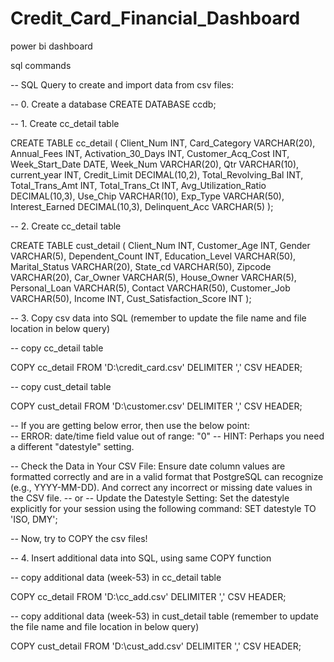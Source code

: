 # Credit_Card_Financial_Dashboard
power bi dashboard

sql commands

-- SQL Query to create and import data from csv files:

-- 0. Create a database 
CREATE DATABASE ccdb;

-- 1. Create cc_detail table

CREATE TABLE cc_detail (
    Client_Num INT,
    Card_Category VARCHAR(20),
    Annual_Fees INT,
    Activation_30_Days INT,
    Customer_Acq_Cost INT,
    Week_Start_Date DATE,
    Week_Num VARCHAR(20),
    Qtr VARCHAR(10),
    current_year INT,
    Credit_Limit DECIMAL(10,2),
    Total_Revolving_Bal INT,
    Total_Trans_Amt INT,
    Total_Trans_Ct INT,
    Avg_Utilization_Ratio DECIMAL(10,3),
    Use_Chip VARCHAR(10),
    Exp_Type VARCHAR(50),
    Interest_Earned DECIMAL(10,3),
    Delinquent_Acc VARCHAR(5)
);


-- 2. Create cc_detail table

CREATE TABLE cust_detail (
    Client_Num INT,
    Customer_Age INT,
    Gender VARCHAR(5),
    Dependent_Count INT,
    Education_Level VARCHAR(50),
    Marital_Status VARCHAR(20),
    State_cd VARCHAR(50),
    Zipcode VARCHAR(20),
    Car_Owner VARCHAR(5),
    House_Owner VARCHAR(5),
    Personal_Loan VARCHAR(5),
    Contact VARCHAR(50),
    Customer_Job VARCHAR(50),
    Income INT,
    Cust_Satisfaction_Score INT
);


-- 3. Copy csv data into SQL (remember to update the file name and file location in below query)

-- copy cc_detail table

COPY cc_detail
FROM 'D:\credit_card.csv' 
DELIMITER ',' 
CSV HEADER;


-- copy cust_detail table

COPY cust_detail
FROM 'D:\customer.csv' 
DELIMITER ',' 
CSV HEADER;



-- If you are getting below error, then use the below point:  
   -- ERROR:  date/time field value out of range: "0"
   -- HINT:  Perhaps you need a different "datestyle" setting.

-- Check the Data in Your CSV File: Ensure date column values are formatted correctly and are in a valid format that PostgreSQL can recognize (e.g., YYYY-MM-DD). And correct any incorrect or missing date values in the CSV file. 
   -- or
-- Update the Datestyle Setting: Set the datestyle explicitly for your session using the following command:
SET datestyle TO 'ISO, DMY';

-- Now, try to COPY the csv files!


-- 4. Insert additional data into SQL, using same COPY function

-- copy additional data (week-53) in cc_detail table

COPY cc_detail
FROM 'D:\cc_add.csv' 
DELIMITER ',' 
CSV HEADER;


-- copy additional data (week-53) in cust_detail table (remember to update the file name and file location in below query)

COPY cust_detail
FROM 'D:\cust_add.csv' 
DELIMITER ',' 
CSV HEADER;
